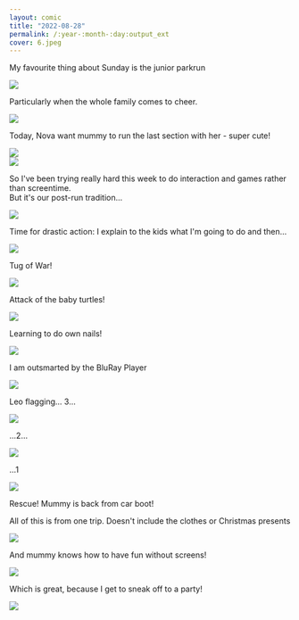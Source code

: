 ```yaml
---
layout: comic
title: "2022-08-28"
permalink: /:year-:month-:day:output_ext
cover: 6.jpeg
--- 
```


<article class="comic">
  <div class="panel thirds threerows">
    <p class="text top">My favourite thing about Sunday is the junior parkrun</p>
    <img src="{{site.baseurl}}/assets/images/2022-08-28/1.jpeg" style="width:100px%;object-fit: cover">
  </div>

  <div class="panel thirds threerows">
    <p class="text top">Particularly when the whole family comes to cheer.</p>
    <img src="{{site.baseurl}}/assets/images/2022-08-28/2.jpeg" style="width:100px%;object-fit: cover" >
  </div>
  <div class="panel thirds threerows">
    <p class="text top">Today, Nova want mummy to run the last section with her - super cute!</p>
    <img src="{{site.baseurl}}/assets/images/2022-08-28/3.jpeg" style="width:100px%;object-fit: cover" >
  </div>
  <div class="panel thirds tworows">
    <img src="{{site.baseurl}}/assets/images/2022-08-28/4.jpeg" style="width:100px%;object-fit: cover" >
  </div>

  <div class="panel twothirds tworows">
    <p class="text top"> So I've been trying really hard this week to do interaction and games rather than screentime.
    <br>But it's our post-run tradition...</p>
    <img src="{{site.baseurl}}/assets/images/2022-08-28/5.jpeg" style="width:100px%;object-fit: cover" >
  </div>

</article>
<article class="comic">
<div class="panel thirds threerows">
    <p class="text top">Time for drastic action: I explain to the kids what I'm going to do and then...</p>
    <img src="{{site.baseurl}}/assets/images/2022-08-28/6.jpeg" style="width:100px%;object-fit: cover" >
  </div>

  <div class="panel thirds threerows">
    <p class="text top">Tug of War!</p>
    <img src="{{site.baseurl}}/assets/images/2022-08-28/8.jpeg" style="width:100px%;object-fit: cover" >
  </div>

  <div class="panel thirds threerows">
    <p class="text top">Attack of the baby turtles!</p>
    <img src="{{site.baseurl}}/assets/images/2022-08-28/10.jpeg" style="width:100px%;object-fit: cover" >
  </div>
  <div class="panel thirds threerows">
    <p class="text top">Learning to do own nails!</p>
    <img src="{{site.baseurl}}/assets/images/2022-08-28/12.jpeg" style="width:100px%;object-fit: cover" >
  </div>
  <div class="panel twothirds threerows">
    <p class="text top">I am outsmarted by the BluRay Player</p>
    <img src="{{site.baseurl}}/assets/images/2022-08-28/9.jpeg" style="width:100px%;object-fit: cover" >
  </div>
  <div class="panel thirds threerows">
    <p class="text top">Leo flagging... 3...</p>
    <img src="{{site.baseurl}}/assets/images/2022-08-28/11.jpeg" style="width:100px%;object-fit: cover" >
  </div>

  <div class="panel thirds threerows">
    <p class="text top">...2...</p>
    <img src="{{site.baseurl}}/assets/images/2022-08-28/7.jpeg" style="width:100px%;object-fit: cover" >
  </div>
  <div class="panel thirds threerows">
    <p class="text top">...1</p>
    <img src="{{site.baseurl}}/assets/images/2022-08-28/13.jpeg" style="width:100px%;object-fit: cover" >
  </div>

</article>
<article class="comic">
  <div class="panel fullwidth">
    <p class="text top">Rescue! Mummy is back from car boot!</p>
    <p class="text bottom-right"> All of this is from one trip. Doesn't include the clothes or Christmas presents</p>
    <img src="{{site.baseurl}}/assets/images/2022-08-28/14.jpeg" style="width:100px%;object-fit: cover" >
  </div>
  <div class="panel halves threerows">
    <p class="text top">And mummy knows how to have fun without screens!</p>
    <img src="{{site.baseurl}}/assets/images/2022-08-28/15.jpeg" style="width:100px%;object-fit: cover" >
  </div>
  <div class="panel halves threerows">
    <p class="text top">Which is great, because I get to sneak off to a party!</p>
    <img src="{{site.baseurl}}/assets/images/2022-08-28/16.png" style="width:100px%;object-fit: cover" >
  </div>
</article>


